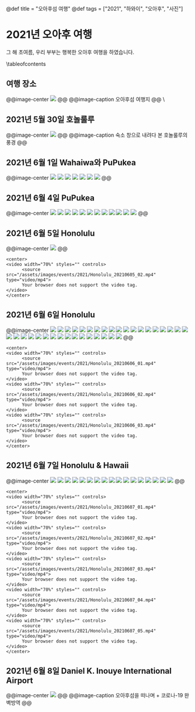 @def title = "오아후섬 여행"
@def tags = ["2021", "하와이", "오아후", "사진"]

# 2021년 오아후 여행

그 해 초여름, 우리 부부는 행복한 오아후 여행을 하였습니다.

\tableofcontents <!-- you can use \toc as well -->

##  여행 장소
@@image-center
![](/assets/images/events/2021/OahuTravelPlaces.jpg)
@@
@@image-caption
오아후섬 여행지
@@
\\

## 2021년 5월 30일 호놀룰루
@@image-center
![](/assets/images/events/2021/honolulu_20210530.jpg)
@@
@@image-caption
숙소 창으로 내려다 본 호놀룰루의 풍경
@@

## 2021년 6월 1일 Wahaiwa와 PuPukea
@@image-center
![](/assets/images/events/2021/WahaiwaPuPukea_20210601_01.jpg)
![](/assets/images/events/2021/WahaiwaPuPukea_20210601_02.jpg)
![](/assets/images/events/2021/WahaiwaPuPukea_20210601_03.jpg)
![](/assets/images/events/2021/WahaiwaPuPukea_20210601_04.jpg)
![](/assets/images/events/2021/WahaiwaPuPukea_20210601_05.jpg)
![](/assets/images/events/2021/WahaiwaPuPukea_20210601_06.jpg)
![](/assets/images/events/2021/WahaiwaPuPukea_20210601_07.jpg)
@@

## 2021년 6월 4일 PuPukea
@@image-center
![](/assets/images/events/2021/PuPukea_20210604_01.jpg)
![](/assets/images/events/2021/PuPukea_20210604_02.jpg)
![](/assets/images/events/2021/PuPukea_20210604_03.jpg)
![](/assets/images/events/2021/PuPukea_20210604_04.jpg)
![](/assets/images/events/2021/PuPukea_20210604_05.jpg)
![](/assets/images/events/2021/PuPukea_20210604_06.jpg)
![](/assets/images/events/2021/PuPukea_20210604_07.jpg)
![](/assets/images/events/2021/PuPukea_20210604_08.jpg)
![](/assets/images/events/2021/PuPukea_20210604_09.jpg)
![](/assets/images/events/2021/PuPukea_20210604_10.jpg)
![](/assets/images/events/2021/PuPukea_20210604_11.jpg)
![](/assets/images/events/2021/PuPukea_20210604_12.jpg)
@@

## 2021년 6월 5일 Honolulu
@@image-center
![](/assets/images/events/2021/Honolulu_20210605_01.jpg)
@@
~~~
<center>
<video width="70%" styles="" controls>
      <source src="/assets/images/events/2021/Honolulu_20210605_02.mp4" type="video/mp4">
      Your browser does not support the video tag.
</video>
</center>
~~~

## 2021년 6월 6일 Honolulu
@@image-center
![](/assets/images/events/2021/Honolulu_20210606_01.jpg)
![](/assets/images/events/2021/Honolulu_20210606_02.jpg)
![](/assets/images/events/2021/Honolulu_20210606_03.jpg)
![](/assets/images/events/2021/Honolulu_20210606_04.jpg)
![](/assets/images/events/2021/Honolulu_20210606_05.jpg)
![](/assets/images/events/2021/Honolulu_20210606_06.jpg)
![](/assets/images/events/2021/Honolulu_20210606_07.jpg)
![](/assets/images/events/2021/Honolulu_20210606_08.jpg)
![](/assets/images/events/2021/Honolulu_20210606_09.jpg)
![](/assets/images/events/2021/Honolulu_20210606_10.jpg)
![](/assets/images/events/2021/Honolulu_20210606_11.jpg)
![](/assets/images/events/2021/Honolulu_20210606_12.jpg)
![](/assets/images/events/2021/Honolulu_20210606_13.jpg)
![](/assets/images/events/2021/Honolulu_20210606_14.jpg)
![](/assets/images/events/2021/Honolulu_20210606_15.jpg)
![](/assets/images/events/2021/Honolulu_20210606_16.jpg)
![](/assets/images/events/2021/Honolulu_20210606_17.jpg)
![](/assets/images/events/2021/Honolulu_20210606_18.jpg)
![](/assets/images/events/2021/Honolulu_20210606_19.jpg)
![](/assets/images/events/2021/Honolulu_20210606_20.jpg)
![](/assets/images/events/2021/Honolulu_20210606_21.jpg)
![](/assets/images/events/2021/Honolulu_20210606_22.jpg)
![](/assets/images/events/2021/Honolulu_20210606_23.jpg)
![](/assets/images/events/2021/Honolulu_20210606_24.jpg)
![](/assets/images/events/2021/Honolulu_20210606_25.jpg)
![](/assets/images/events/2021/Honolulu_20210606_26.jpg)
![](/assets/images/events/2021/Honolulu_20210606_27.jpg)
![](/assets/images/events/2021/Honolulu_20210606_28.jpg)
![](/assets/images/events/2021/Honolulu_20210606_29.jpg)
![](/assets/images/events/2021/Honolulu_20210606_30.jpg)
![](/assets/images/events/2021/Honolulu_20210606_31.jpg)
![](/assets/images/events/2021/Honolulu_20210606_32.jpg)
![](/assets/images/events/2021/Honolulu_20210606_33.jpg)
![](/assets/images/events/2021/Honolulu_20210606_34.jpg)
![](/assets/images/events/2021/Honolulu_20210606_35.jpg)
@@

~~~
<center>
<video width="70%" styles="" controls>
      <source src="/assets/images/events/2021/Honolulu_20210606_01.mp4" type="video/mp4">
      Your browser does not support the video tag.
</video>
<video width="70%" styles="" controls>
      <source src="/assets/images/events/2021/Honolulu_20210606_02.mp4" type="video/mp4">
      Your browser does not support the video tag.
</video>
<video width="70%" styles="" controls>
      <source src="/assets/images/events/2021/Honolulu_20210606_03.mp4" type="video/mp4">
      Your browser does not support the video tag.
</video>
</center>
~~~

## 2021년 6월 7일 Honolulu & Hawaii
@@image-center
![](/assets/images/events/2021/Honolulu_20210607_01.jpg)
![](/assets/images/events/2021/Honolulu_20210607_02.jpg)
![](/assets/images/events/2021/Honolulu_20210607_03.jpg)
![](/assets/images/events/2021/Honolulu_20210607_04.jpg)
![](/assets/images/events/2021/Honolulu_20210607_05.jpg)
![](/assets/images/events/2021/Honolulu_20210607_06.jpg)
![](/assets/images/events/2021/Honolulu_20210607_07.jpg)
![](/assets/images/events/2021/Honolulu_20210607_08.jpg)
![](/assets/images/events/2021/Honolulu_20210607_09.jpg)
![](/assets/images/events/2021/Honolulu_20210607_10.jpg)
![](/assets/images/events/2021/Honolulu_20210607_11.jpg)
![](/assets/images/events/2021/Honolulu_20210607_12.jpg)
![](/assets/images/events/2021/Honolulu_20210607_13.jpg)
![](/assets/images/events/2021/Honolulu_20210607_14.jpg)
![](/assets/images/events/2021/Honolulu_20210607_15.jpg)
![](/assets/images/events/2021/Honolulu_20210607_16.jpg)
![](/assets/images/events/2021/Honolulu_20210607_17.jpg)
@@

~~~
<center>
<video width="70%" styles="" controls>
      <source src="/assets/images/events/2021/Honolulu_20210607_01.mp4" type="video/mp4">
      Your browser does not support the video tag.
</video>
<video width="70%" styles="" controls>
      <source src="/assets/images/events/2021/Honolulu_20210607_02.mp4" type="video/mp4">
      Your browser does not support the video tag.
</video>
<video width="70%" styles="" controls>
      <source src="/assets/images/events/2021/Honolulu_20210607_03.mp4" type="video/mp4">
      Your browser does not support the video tag.
</video>
<video width="70%" styles="" controls>
      <source src="/assets/images/events/2021/Honolulu_20210607_04.mp4" type="video/mp4">
      Your browser does not support the video tag.
</video>
<video width="70%" styles="" controls>
      <source src="/assets/images/events/2021/Honolulu_20210607_05.mp4" type="video/mp4">
      Your browser does not support the video tag.
</video>
</center>
~~~

## 2021년 6월 8일 Daniel K. Inouye International Airport
@@image-center
![](/assets/images/events/2021/HonoluluAirport_20210608.jpg)
@@
@@image-caption
오아후섬을 떠나며 + 코로나-19 완벽방역
@@